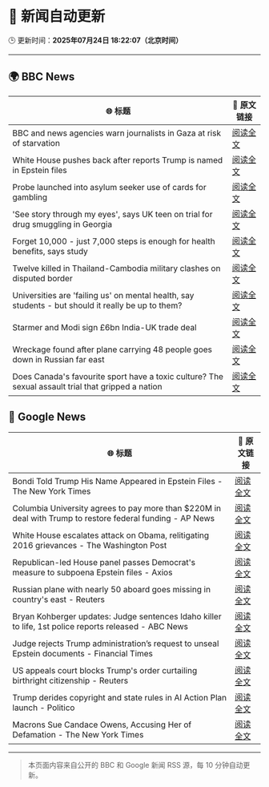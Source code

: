# 🧠 新闻自动更新

🕒 更新时间：**2025年07月24日 18:22:07（北京时间）**

---

## 🌍 BBC News

| 🌐 标题 | 🔗 原文链接 |
|--------|-------------|
| BBC and news agencies warn journalists in Gaza at risk of starvation | [阅读全文](https://www.bbc.com/news/articles/c8j1j7n72ywo) |
| White House pushes back after reports Trump is named in Epstein files | [阅读全文](https://www.bbc.com/news/articles/cwyq921zqqzo) |
| Probe launched into asylum seeker use of cards for gambling | [阅读全文](https://www.bbc.com/news/articles/c9dgd1qyq29o) |
| 'See story through my eyes', says UK teen on trial for drug smuggling in Georgia | [阅读全文](https://www.bbc.com/news/articles/c80p8j1kyrro) |
| Forget 10,000 - just 7,000 steps is enough for health benefits, says study | [阅读全文](https://www.bbc.com/news/articles/cx238lgy3pwo) |
| Twelve killed in Thailand-Cambodia military clashes on disputed border | [阅读全文](https://www.bbc.com/news/articles/c80p8z0y0eko) |
| Universities are 'failing us' on mental health, say students - but should it really be up to them? | [阅读全文](https://www.bbc.com/news/articles/c93kzkle81wo) |
| Starmer and Modi sign £6bn India-UK trade deal | [阅读全文](https://www.bbc.com/news/articles/c307ggj492vo) |
| Wreckage found after plane carrying 48 people goes down in Russian far east | [阅读全文](https://www.bbc.com/news/articles/c99490m97epo) |
| Does Canada's favourite sport have a toxic culture? The sexual assault trial that gripped a nation | [阅读全文](https://www.bbc.com/news/articles/cdxv71v5lq2o) |

## 📰 Google News

| 🌐 标题 | 🔗 原文链接 |
|--------|-------------|
| Bondi Told Trump His Name Appeared in Epstein Files - The New York Times | [阅读全文](https://news.google.com/rss/articles/CBMigwFBVV95cUxPT3d6RVJKdHZjRFNLdTVYdzlKa2gxRllwZHFHamRCb1BoMVR2S3M1NERVbDBBcXdwSmtaLXo4NVQzcm56c01wN0lUc3NRdzRqYzk1eFNIR1RXVWFuaUNkMFk2bVZOalptdVc2M1lrUXFNX2ktUHF6VmpqQkNKdjJnWU5FQQ?oc=5) |
| Columbia University agrees to pay more than $220M in deal with Trump to restore federal funding - AP News | [阅读全文](https://news.google.com/rss/articles/CBMihgFBVV95cUxQeUhkWk1adHIxblVnUjhlUTVwV3ZJb19zQThaWnNkam9jTDdXWXN3cWpyNXJZM21QMWhNbEtGRkV6RUM4UjZKMm0yTVNkODBRd0Z0YWhkZDJpYWpfX25rU3kxdmw3LW9heW9FRzZCc0pEc1N1VVc0ejhRNHl0OVY5NnExanlfZw?oc=5) |
| White House escalates attack on Obama, relitigating 2016 grievances - The Washington Post | [阅读全文](https://news.google.com/rss/articles/CBMinAFBVV95cUxQX2JOVUoxXzk2cTFqdE1EUkNGZ0tDdld4RVcyOE9VeGRCeWtRNUhyT05YMXdtN1dqbVdEM1loVFNHRkFiNHRpMmtRemRHZ3RCeWpFc1NDdDF5ckJ0MEZHUGpvTnZwSFN0M1o3WEw2RVhONTExWTRsV01kRXBOTnNTeWRVUVdtYXMzQ0NLb0lXUEtLcEVZMV9GRlJpT3M?oc=5) |
| Republican-led House panel passes Democrat's measure to subpoena Epstein files - Axios | [阅读全文](https://news.google.com/rss/articles/CBMihgFBVV95cUxQRXg4aXltaU1sYl85anhtTGZ6VGxuNjZwb19ENWQxZnF6YXdGZjRvZmNEbHdhWlRmVWNXTkpLYU5YbGxKUXNPRkI4VTVtaksxX2pVX2l1ZTlMeXdmSjBFTHl0SkdDSUZJNkw0SEN2RkVVdk1vcWZuMzd0c2o3V1hueHVhUkJfUQ?oc=5) |
| Russian plane with nearly 50 aboard goes missing in country's east - Reuters | [阅读全文](https://news.google.com/rss/articles/CBMivAFBVV95cUxON0lZNFVmZTlXa2ZHeWYyU1BwUzE2SDhKUWZJVVV2ZTRzYmpmdzVvcVdwMFdJUUk2VzNqWktvNTQ2UUkycGVVc1Ryc1QwajhXOU1GNGtLcDdwLVBVbGdBWUt2NlZJZUtlRGtiM1hkTDE5SmV6VVo1ZzlZUHZOYTRhWldmRkwyTnowZmQzTzdpenFTRkwzOU9mUjRqOHRjTTNGSXNZTUtUdmFRQ2ZhbXdCZFJvX2lhTGR4TVFCMw?oc=5) |
| Bryan Kohberger updates: Judge sentences Idaho killer to life, 1st police reports released - ABC News | [阅读全文](https://news.google.com/rss/articles/CBMirwFBVV95cUxOYndGTmdVRmkxanZtc3I1a3FPTGlBTTEzYTgzTDVTLTBXMTRSV3hnM3liaVU4SUpDd0dMMEZJOEs0STBPRG0zZVVSRFNWZ3FnV2NNYk5fYTlOYTdkVk4wamRoZUpoNWxEVjAtRllfRDg0VFlqeF9jOWxKUXN5MFlBQi02a29VdGgzR0Zob0RraHJJNzByckxVc2p5SzdHUmN3eXYxMXJzX0NPakpvUk9n?oc=5) |
| Judge rejects Trump administration’s request to unseal Epstein documents - Financial Times | [阅读全文](https://news.google.com/rss/articles/CBMicEFVX3lxTE5zQ3pHTm1wQTAtaEtwdTREZWNSQS11eGZ4d21rYU8tc19ROEp5bDd1YTlyX2JFcVNWN2lCNUtNcC1nVEdDdkpyZklOMjBGUTV3R2psNG9KYm55SW5MZGR4ZHc2OWh6ajNFbDhEOFVkY1U?oc=5) |
| US appeals court blocks Trump's order curtailing birthright citizenship - Reuters | [阅读全文](https://news.google.com/rss/articles/CBMiwAFBVV95cUxPWjM3YTJXSzk1TTFIcGxwelRfeGlxVVd0V0s0YWpMblFGd3BBcHhXVmZnSHVvTk5UMWFNMmZsU3RqVUtIQzUtTV9USWZ0QkdxZ3Z4RHlRYnlQMzRUTGs4cE5CRHluZjNRZllzMlNYRTN0Q0ZZMlhGbE5BWHo0OF8xbWxGdTZRTHpLUmQ3UUc2NTl3Yk9DNHljNjBYVzJFQ2pmS1RTSHZNNGhialpkY1haeGFFQ1I0MnFLbm1IVUZLQ1I?oc=5) |
| Trump derides copyright and state rules in AI Action Plan launch - Politico | [阅读全文](https://news.google.com/rss/articles/CBMiswFBVV95cUxQN2VMWXVxN2QtZlA2eFREaldEVDZib1ExT0NGUDlTQk1fTm8tMEJyUTVubHZZODBNRG1qQTB0RFRmOHY5aGZZeUFQMFVNel9qNHJPT3VjUFRkaDZBVmhzYlhONFhTNW9VX0ZZWFJoTVhYY09uSkFrTlN2QTF3Y1VfcElqRm9sdnhWVm5CS1lFZlNHOU5DOFAxMlBHNkhPNG94dFhPUmRpeV9Gc294UEhDc2E1NA?oc=5) |
| Macrons Sue Candace Owens, Accusing Her of Defamation - The New York Times | [阅读全文](https://news.google.com/rss/articles/CBMilwFBVV95cUxNRjkzaVA1ZjdSQlljOTR6SjNEVGVBeGtGUUI1eUNHZHRFajFVXzdXZDYzM1otOHNpbU9ZYnZYaHVnd2RoSGhHdGFzTGhvREFrRWtzTlhHbDhBN3YwOTU3YmQ2bkpuLVpaRzZjRVhwY3VDLUc4TG5Gc2F2MnJrSWxIcTQ0eTNmUFlBd0J0UDJnZVJnY2tkYXo0?oc=5) |

---
> 本页面内容来自公开的 BBC 和 Google 新闻 RSS 源，每 10 分钟自动更新。